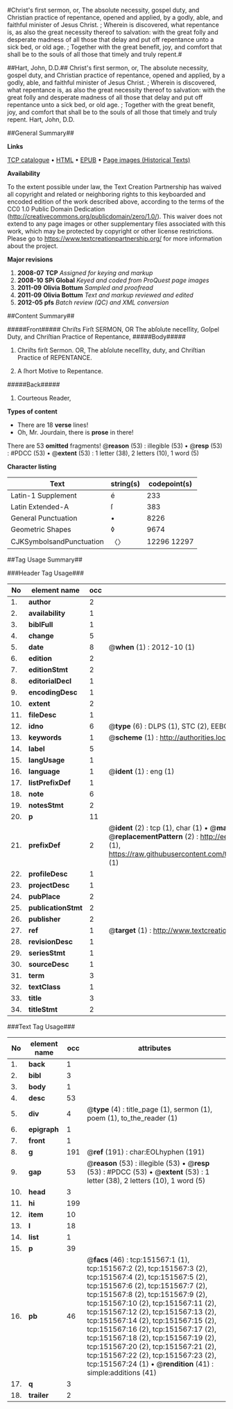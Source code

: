 #Christ's first sermon, or, The absolute necessity, gospel duty, and Christian practice of repentance, opened and applied, by a godly, able, and faithful minister of Jesus Christ. ; Wherein is discovered, what repentance is, as also the great necessity thereof to salvation: with the great folly and desperate madness of all those that delay and put off repentance unto a sick bed, or old age. ; Together with the great benefit, joy, and comfort that shall be to the souls of all those that timely and truly repent.#

##Hart, John, D.D.##
Christ's first sermon, or, The absolute necessity, gospel duty, and Christian practice of repentance, opened and applied, by a godly, able, and faithful minister of Jesus Christ. ; Wherein is discovered, what repentance is, as also the great necessity thereof to salvation: with the great folly and desperate madness of all those that delay and put off repentance unto a sick bed, or old age. ; Together with the great benefit, joy, and comfort that shall be to the souls of all those that timely and truly repent.
Hart, John, D.D.

##General Summary##

**Links**

[TCP catalogue](http://www.ota.ox.ac.uk/tcp/)  • 
[HTML](http://tei.it.ox.ac.uk/tcp/Texts-HTML/free/A87/A87175.html)  • 
[EPUB](http://tei.it.ox.ac.uk/tcp/Texts-EPUB/free/A87/A87175.epub) • 
[Page images (Historical Texts)](https://historicaltexts.jisc.ac.uk/eebo-43077505e)

**Availability**

To the extent possible under law, the Text Creation Partnership has waived all copyright and related or neighboring rights to this keyboarded and encoded edition of the work described above, according to the terms of the CC0 1.0 Public Domain Dedication (http://creativecommons.org/publicdomain/zero/1.0/). This waiver does not extend to any page images or other supplementary files associated with this work, which may be protected by copyright or other license restrictions. Please go to https://www.textcreationpartnership.org/ for more information about the project.

**Major revisions**

1. __2008-07__ __TCP__ *Assigned for keying and markup*
1. __2008-10__ __SPi Global__ *Keyed and coded from ProQuest page images*
1. __2011-09__ __Olivia Bottum__ *Sampled and proofread*
1. __2011-09__ __Olivia Bottum__ *Text and markup reviewed and edited*
1. __2012-05__ __pfs__ *Batch review (QC) and XML conversion*

##Content Summary##

#####Front#####
Chriſts Firſt SERMON, OR The abſolute neceſſity, Goſpel Duty, and Chriſtian Practice of Repentance, 
#####Body#####

1. Chriſts firſt Sermon. OR, The abſolute neceſſity, duty, and Chriſtian Practice of REPENTANCE.

1. A ſhort Motive to Repentance.

#####Back#####

1. Courteous Reader,

**Types of content**

  * There are 18 **verse** lines!
  * Oh, Mr. Jourdain, there is **prose** in there!

There are 53 **omitted** fragments! 
 @__reason__ (53) : illegible (53)  •  @__resp__ (53) : #PDCC (53)  •  @__extent__ (53) : 1 letter (38), 2 letters (10), 1 word (5)

**Character listing**


|Text|string(s)|codepoint(s)|
|---|---|---|
|Latin-1 Supplement|é|233|
|Latin Extended-A|ſ|383|
|General Punctuation|•|8226|
|Geometric Shapes|◊|9674|
|CJKSymbolsandPunctuation|〈〉|12296 12297|

##Tag Usage Summary##

###Header Tag Usage###

|No|element name|occ|attributes|
|---|---|---|---|
|1.|__author__|2||
|2.|__availability__|1||
|3.|__biblFull__|1||
|4.|__change__|5||
|5.|__date__|8| @__when__ (1) : 2012-10 (1)|
|6.|__edition__|2||
|7.|__editionStmt__|2||
|8.|__editorialDecl__|1||
|9.|__encodingDesc__|1||
|10.|__extent__|2||
|11.|__fileDesc__|1||
|12.|__idno__|6| @__type__ (6) : DLPS (1), STC (2), EEBO-CITATION (1), OCLC (1), VID (1)|
|13.|__keywords__|1| @__scheme__ (1) : http://authorities.loc.gov/ (1)|
|14.|__label__|5||
|15.|__langUsage__|1||
|16.|__language__|1| @__ident__ (1) : eng (1)|
|17.|__listPrefixDef__|1||
|18.|__note__|6||
|19.|__notesStmt__|2||
|20.|__p__|11||
|21.|__prefixDef__|2| @__ident__ (2) : tcp (1), char (1)  •  @__matchPattern__ (2) : ([0-9\-]+):([0-9IVX]+) (1), (.+) (1)  •  @__replacementPattern__ (2) : http://eebo.chadwyck.com/downloadtiff?vid=$1&page=$2 (1), https://raw.githubusercontent.com/textcreationpartnership/Texts/master/tcpchars.xml#$1 (1)|
|22.|__profileDesc__|1||
|23.|__projectDesc__|1||
|24.|__pubPlace__|2||
|25.|__publicationStmt__|2||
|26.|__publisher__|2||
|27.|__ref__|1| @__target__ (1) : http://www.textcreationpartnership.org/docs/. (1)|
|28.|__revisionDesc__|1||
|29.|__seriesStmt__|1||
|30.|__sourceDesc__|1||
|31.|__term__|3||
|32.|__textClass__|1||
|33.|__title__|3||
|34.|__titleStmt__|2||


###Text Tag Usage###

|No|element name|occ|attributes|
|---|---|---|---|
|1.|__back__|1||
|2.|__bibl__|3||
|3.|__body__|1||
|4.|__desc__|53||
|5.|__div__|4| @__type__ (4) : title_page (1), sermon (1), poem (1), to_the_reader (1)|
|6.|__epigraph__|1||
|7.|__front__|1||
|8.|__g__|191| @__ref__ (191) : char:EOLhyphen (191)|
|9.|__gap__|53| @__reason__ (53) : illegible (53)  •  @__resp__ (53) : #PDCC (53)  •  @__extent__ (53) : 1 letter (38), 2 letters (10), 1 word (5)|
|10.|__head__|3||
|11.|__hi__|199||
|12.|__item__|10||
|13.|__l__|18||
|14.|__list__|1||
|15.|__p__|39||
|16.|__pb__|46| @__facs__ (46) : tcp:151567:1 (1), tcp:151567:2 (2), tcp:151567:3 (2), tcp:151567:4 (2), tcp:151567:5 (2), tcp:151567:6 (2), tcp:151567:7 (2), tcp:151567:8 (2), tcp:151567:9 (2), tcp:151567:10 (2), tcp:151567:11 (2), tcp:151567:12 (2), tcp:151567:13 (2), tcp:151567:14 (2), tcp:151567:15 (2), tcp:151567:16 (2), tcp:151567:17 (2), tcp:151567:18 (2), tcp:151567:19 (2), tcp:151567:20 (2), tcp:151567:21 (2), tcp:151567:22 (2), tcp:151567:23 (2), tcp:151567:24 (1)  •  @__rendition__ (41) : simple:additions (41)|
|17.|__q__|3||
|18.|__trailer__|2||

